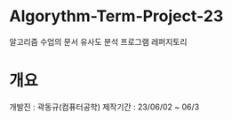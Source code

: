 # Algorythm-Term-Project-23
알고리즘 수업의 문서 유사도 분석 프로그램 레퍼지토리

# 개요
개발진 : 곽동규(컴퓨터공학)
제작기간 : 23/06/02 ~ 06/3
